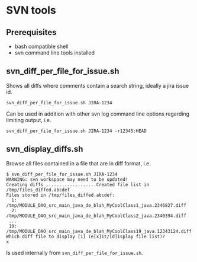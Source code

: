 SVN tools
===

Prerequisites
---

* bash compatible shell
* svn command line tools installed

svn_diff_per_file_for_issue.sh
---

Shows all diffs where comments contain a search string, ideally a jira issue id.

	svn_diff_per_file_for_issue.sh JIRA-1234

Can be used in addition with other svn log command line options regarding limiting 
output, i.e.

	svn_diff_per_file_for_issue.sh JIRA-1234 -r12345:HEAD

svn_display_diffs.sh
---

Browse all files contained in a file that are in diff format, i.e. 

	$ svn_diff_per_file_for_issue.sh JIRA-1234
	WARNING: svn workspace may need to be updated!
	Creating diffs ...................Created file list in /tmp/files_diffed.abcdef
	Files stored in /tmp/files_diffed.abcdef:
	  1: /tmp/MODULE_DAO_src_main_java_de_blah_MyCoolClass1_java.2346827.diff
	  2: /tmp/MODULE_DAO_src_main_java_de_blah_MyCoolClass2_java.2340394.diff
	 ...
	 19: /tmp/MODULE_DAO_src_main_java_de_blah_MyCoolClass19_java.12343124.diff
	Which diff file to display [1] (e[x]it/[d]isplay file list)?
	x
	
Is used internally from `svn_diff_per_file_for_issue.sh`.
	